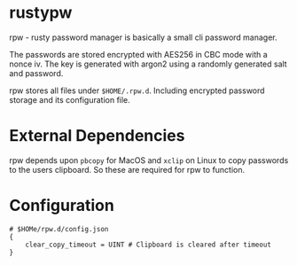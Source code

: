 # rustypw
rpw - rusty password manager is basically a small cli password manager.

The passwords are stored encrypted with AES256 in CBC mode with a nonce iv. The
key is generated with argon2 using a randomly generated salt and password.

rpw stores all files under `$HOME/.rpw.d`. Including encrypted password storage
and its configuration file.

# External Dependencies
rpw depends upon `pbcopy` for MacOS and `xclip` on Linux to copy passwords to
the users clipboard. So these are required for rpw to function.

# Configuration

```
# $HOMe/rpw.d/config.json
{
	clear_copy_timeout = UINT # Clipboard is cleared after timeout
}
```
